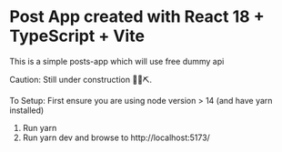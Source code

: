 # Post App created with React 18 + TypeScript + Vite

This is a simple posts-app which will use free dummy api

Caution:
Still under construction 👷‍♀️⛏.

To Setup:
First ensure you are using node version > 14 (and have yarn installed)

1. Run yarn
2. Run yarn dev and browse to http://localhost:5173/
